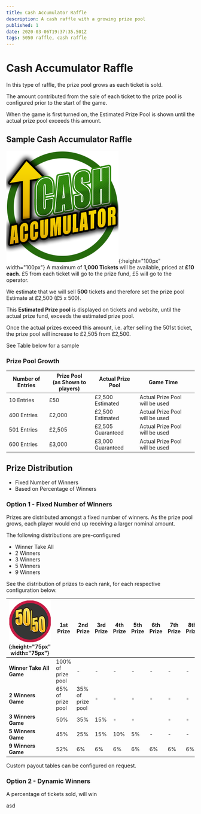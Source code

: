```yaml
---
title: Cash Accumulator Raffle
description: A cash raffle with a growing prize pool
published: 1
date: 2020-03-06T19:37:35.501Z
tags: 5050 raffle, cash raffle
---
```



# Cash Accumulator Raffle

In this type of raffle, the prize pool grows as each ticket is sold.

The amount contributed from the sale of each ticket to the prize pool is configured prior to the start of the game. 

When the game is first turned on, the Estimated Prize Pool is shown until the actual prize pool exceeds this amount.  

## Sample Cash Accumulator Raffle

![cash-accumulator-raffle2.png](/cash-accumulator-raffle2.png){:height="100px" width="100px"}
A maximum of **1,000 Tickets** will be available, priced at **£10 each**. 
£5 from each ticket will go to the prize fund, £5 will go to the operator.

We estimate that we will sell **500** tickets and therefore set the prize pool Estimate at £2,500 (£5 x 500).

This **Estimated Prize pool** is displayed on tickets and website, until the actual prize fund, exceeds the estimated prize pool.

Once the actual prizes exceed this amount, i.e. after selling the 501st ticket, the prize pool will increase to £2,505 from £2,500. 

See Table below for a sample

### Prize Pool Growth

| Number of Entries       | Prize Pool <BR>(as Shown to players)  | Actual Prize Pool                             | Game Time        |                       |
|---------------|---------|----------------------------------|-----------------------|-----------------------|
| 10 Entries    | £50 |      £2,500 Estimated              | Actual Prize Pool will be used              |                       |
| 400 Entries     | £2,000  | £2,500 Estimated                | Actual Prize Pool will be used             |                       |
| 501 Entries      | £2,505     | £2,505 Guaranteed                        | Actual Prize Pool will be used              |                       |
| 600 Entries      | £3,000    | £3,000 Guaranteed                        | Actual Prize Pool will be used   |




## Prize Distribution
  
- Fixed Number of Winners
- Based on Percentage of Winners
  
### Option 1 - Fixed Number of Winners
  
Prizes are distributed amongst a fixed number of winners. 
As the prize pool grows, each player would end up receiving a larger nominal amount.
  
The following distributions are pre-configured
 
- Winner Take All
-   2 Winners
-   3 Winners
-   5 Winners
-   9 Winners
  
 See the distribution of prizes to each rank, for each respective configuration below.

| ![50-50small.png](/50-50small.png "Cash Raffle"){:height="75px" width="75px"}   | 1st <BR>Prize | 2nd <BR>Prize| 3rd<BR>Prize |   4th<BR>Prize | 5th<BR>Prize | 6th<BR>Prize | 7th<BR>Prize | 8th<BR>Prize | 9th<BR>Prize |                 
|---------------|---------|---------------|-----------------------|-----------------------|---| ---| ---| ---| ---|
|**Winner Take All Game** | 100%<BR>of prize pool | - | - | -|- |-|- |- |- | 
|**2 Winners Game** | 65%<BR>of prize pool | 35%<BR>of prize pool | - |- | -|-| -| -| -| 
|**3 Winners Game**| 50% | 35% | 15% |- | -|| -| -| -| 
|**5 Winners Game**| 45% | 25% |15%  |10% | 5%|-| -| -| -|
|**9 Winners Game**| 52% | 6% | 6% |6% | 6%|6%| 6%| 6%| 6%| 
 
Custom payout tables can be configured on request.
  


### Option 2 - Dynamic Winners 
A percentage of tickets sold, will win




asd

